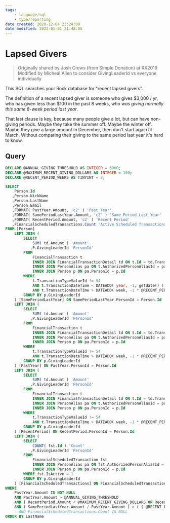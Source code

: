 ```yaml
---
tags:
    - language/sql
    - type/reporting
date created: 2020-12-04 23:24:00
date modified: 2022-01-01 21:48:05
---
```


# Lapsed Givers

> Originally shared by Josh Crews (from Simple Donation) at RX2019
> Modified by Micheal Allen to consider GivingLeaderId vs everyone individually

This SQL searches your Rock database for "recent lapsed givers".

The definition of a recent lapsed giver is someone who gives $3,000 / yr, who has given less than $100 in the past 8 weeks, _who was giving normally this same 8-week period last year_.

That last clause is key, because many people give a lot, but can have non-giving periods. Maybe they take the summer off. Maybe the winter off. Maybe they give a large amount in December, then don't start again til March. Without comparing their giving to the same period last year it's hard to know.

## Query

```sql
DECLARE @ANNUAL_GIVING_THRESHOLD AS INTEGER = 3000;
DECLARE @MAXIMUM_RECENT_GIVING_DOLLARS AS INTEGER = 100;
DECLARE @RECENT_PERIOD_WEEKS AS TINYINT = 8;

SELECT
    Person.Id
   ,Person.NickName
   ,Person.LastName
   ,Person.Email
   ,FORMAT( PastYear.Amount, 'c2' ) 'Past Year'
   ,FORMAT( SamePeriodLastYear.Amount, 'c2' ) 'Same Period Last Year'
   ,FORMAT( RecentPeriod.Amount, 'c2' ) 'Recent Period'
   ,FinancialScheduledTransactions.Count 'Active Scheduled Transactions'
FROM [Person]
    LEFT JOIN (
        SELECT
            SUM( td.Amount ) 'Amount'
           ,P.GivingLeaderId 'PersonId'
        FROM
            FinancialTransaction t
            INNER JOIN FinancialTransactionDetail td ON t.Id = td.TransactionId
            INNER JOIN PersonAlias pa ON t.AuthorizedPersonAliasId = pa.Id
            INNER JOIN Person p ON pa.PersonId = p.Id
        WHERE
            t.TransactionTypeValueId != 54
            AND t.TransactionDateTime < DATEADD( year, -1, getdate() )
            AND t.TransactionDateTime > DATEADD( week, -1 * @RECENT_PERIOD_WEEKS, DATEADD( year, -1, getdate() ) )
        GROUP BY p.GivingLeaderId
    ) [SamePeriodLastYear] ON SamePeriodLastYear.PersonId = Person.Id
    LEFT JOIN (
        SELECT
            SUM( td.Amount ) 'Amount'
           ,P.GivingLeaderId 'PersonId'
        FROM 
            FinancialTransaction t
            INNER JOIN FinancialTransactionDetail td ON t.Id = td.TransactionId
            INNER JOIN PersonAlias pa ON t.AuthorizedPersonAliasId = pa.Id
            INNER JOIN Person p ON pa.PersonId = p.Id
        WHERE
            t.TransactionTypeValueId != 54
            AND t.TransactionDateTime > DATEADD( week, -1 * @RECENT_PERIOD_WEEKS, DATEADD( year, -1, getdate() ) )
        GROUP BY p.GivingLeaderId
    ) [PastYear] ON PastYear.PersonId = Person.Id
    LEFT JOIN (
        SELECT
            SUM( td.Amount ) 'Amount'
           ,P.GivingLeaderId 'PersonId'
        FROM
            FinancialTransaction t
            INNER JOIN FinancialTransactionDetail td ON t.Id = td.TransactionId
            INNER JOIN PersonAlias pa ON t.AuthorizedPersonAliasId = pa.Id
            INNER JOIN Person p ON pa.PersonId = p.Id
        WHERE
            t.TransactionTypeValueId != 54
            AND t.TransactionDateTime > DATEADD( week, -1 * @RECENT_PERIOD_WEEKS, getdate() )
        GROUP BY p.GivingLeaderId
    ) [RecentPeriod] ON RecentPeriod.PersonId = Person.Id
    LEFT JOIN (
        SELECT
            COUNT( fst.Id ) 'Count'
           ,P.GivingLeaderId 'PersonId'
        FROM
            FinancialScheduledTransaction fst
            INNER JOIN PersonAlias pa ON fst.AuthorizedPersonAliasId = pa.Id
            INNER JOIN Person p ON pa.PersonId = p.Id
        WHERE fst.IsActive = 1
        GROUP BY p.GivingLeaderId
    ) [FinancialScheduledTransactions] ON FinancialScheduledTransactions.PersonId = Person.Id    
WHERE
    PastYear.Amount IS NOT NULL
    AND PastYear.Amount > @ANNUAL_GIVING_THRESHOLD
    AND ( RecentPeriod.Amount < @MAXIMUM_RECENT_GIVING_DOLLARS OR RecentPeriod.Amount IS NULL )
    AND ( SamePeriodLastYear.Amount / PastYear.Amount ) > ( ( @RECENT_PERIOD_WEEKS * 1.0 ) / 60 ) -- and last year this period they gave a normal amount for them
    --AND FinancialScheduledTransactions.Count IS NULL
ORDER BY LastName
```
